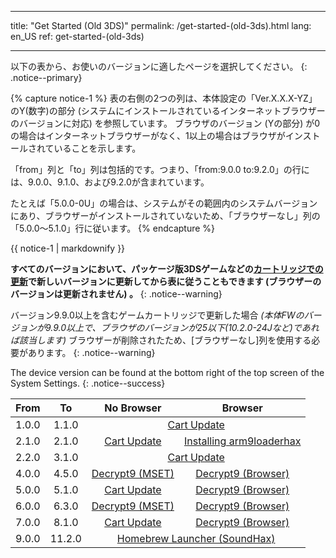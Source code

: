 * * *

title: "Get Started (Old 3DS)" permalink: /get-started-(old-3ds).html lang: en_US ref: get-started-(old-3ds)

* * *

以下の表から、お使いのバージョンに適したページを選択してください。 {: .notice--primary}

{% capture notice-1 %} 表の右側の2つの列は、本体設定の「Ver.X.X.X-YZ」のY(数字)の部分 (システムにインストールされているインターネットブラウザーのバージョンに対応) を参照しています。 ブラウザのバージョン (Yの部分) が0の場合はインターネットブラウザーがなく、1以上の場合はブラウザがインストールされていることを示します。

「from」列と「to」列は包括的です。つまり、「from:9.0.0 to:9.2.0」の行には、9.0.0、9.1.0、および9.2.0が含まれています。

たとえば「5.0.0-0U」の場合は、システムがその範囲内のシステムバージョンにあり、ブラウザーがインストールされていないため、「ブラウザーなし」列の「5.0.0〜5.1.0」行に従います。 {% endcapture %}

<div class="notice--info">{{ notice-1 | markdownify }}</div>

**すべてのバージョンにおいて、パッケージ版3DSゲームなどの[カートリッジでの更新](cart-update)で新しいバージョンに更新してから表に従うこともできます (ブラウザーのバージョンは更新されません) 。** {: .notice--warning}

バージョン9.9.0以上を含むゲームカートリッジで更新した場合 *(本体FWのバージョンが9.9.0以上で、ブラウザのバージョンが25以下(10.2.0-24Jなど)であれば該当します)* ブラウザーが削除されたため、[ブラウザーなし]列を使用する必要があります。 {: .notice--warning}

The device version can be found at the bottom right of the top screen of the System Settings. {: .notice--success}

<table>
  <thead>
    <tr>
      <th style="text-align: center">From</th>
      <th style="text-align: center">To</th>
      <th style="text-align: center">No Browser</th>
      <th style="text-align: center">Browser</th>
    </tr>
  </thead>
  <tbody>
    <tr>
      <td style="text-align: center">1.0.0</td>
      <td style="text-align: center">1.1.0</td>
      <td style="text-align: center" colspan="2"><a href="cart-update">Cart Update</a></td>
    </tr>
    <tr>
      <td style="text-align: center">2.1.0</td>
      <td style="text-align: center">2.1.0</td>
      <td style="text-align: center"><a href="cart-update">Cart Update</a></td>
      <td style="text-align: center"><a href="installing-arm9loaderhax">Installing arm9loaderhax</a></td>
    </tr>
    <tr>
      <td style="text-align: center">2.2.0</td>
      <td style="text-align: center">3.1.0</td>
      <td style="text-align: center" colspan="2"><a href="cart-update">Cart Update</a></td>
    </tr>
    <tr>
      <td style="text-align: center">4.0.0</td>
      <td style="text-align: center">4.5.0</td>
      <td style="text-align: center"><a href="decrypt9-(mset)">Decrypt9 (MSET)</a></td>
      <td style="text-align: center"><a href="decrypt9-(browser)">Decrypt9 (Browser)</a></td>
    </tr>
    <tr>
      <td style="text-align: center">5.0.0</td>
      <td style="text-align: center">5.1.0</td>
      <td style="text-align: center"><a href="cart-update">Cart Update</a></td>
      <td style="text-align: center"><a href="decrypt9-(browser)">Decrypt9 (Browser)</a></td>
    </tr>
    <tr>
      <td style="text-align: center">6.0.0</td>
      <td style="text-align: center">6.3.0</td>
      <td style="text-align: center"><a href="decrypt9-(mset)">Decrypt9 (MSET)</a></td>
      <td style="text-align: center"><a href="decrypt9-(browser)">Decrypt9 (Browser)</a></td>
    </tr>
    <tr>
      <td style="text-align: center">7.0.0</td>
      <td style="text-align: center">8.1.0</td>
      <td style="text-align: center"><a href="cart-update">Cart Update</a></td>
      <td style="text-align: center"><a href="decrypt9-(browser)">Decrypt9 (Browser)</a></td>
    </tr>
    <tr>
      <td style="text-align: center">9.0.0</td>
      <td style="text-align: center">11.2.0</td>
      <td style="text-align: center" colspan="2"><a href="homebrew-launcher-(soundhax)">Homebrew Launcher (SoundHax)</a></td>
    </tr>
  </tbody>
</table>